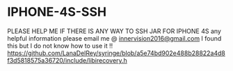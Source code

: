 # IPHONE-4S-SSH
PLEASE HELP ME IF THERE IS ANY WAY TO SSH JAR FOR IPHONE 4S 
any helpful information please email me @
innervision2016@gmail.com
I found this but I do not know how to use it !!
https://github.com/LanaDelRey/syringe/blob/a5e74bd902e488b28822a4d8f3d5818575a36720/include/libirecovery.h
